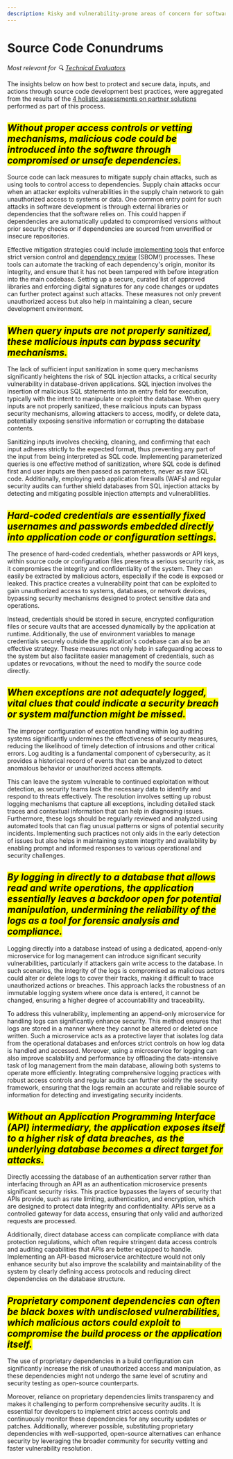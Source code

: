 ```yaml
---
description: Risky and vulnerability-prone areas of concern for software source code
---
```


# Source Code Conundrums

<i>Most relevant for 🔍 [Technical Evaluators](../get-started.md#evaluating)</i>

The insights below on how best to protect and secure data, inputs, and actions through source code development best practices, were aggregated from the results of the [4 holistic assessments on partner solutions](../partners/partner-assessments/) performed as part of this process.

## _<mark style="background-color:yellow;">Without proper access controls or vetting mechanisms, malicious code could be introduced into the software through compromised or unsafe dependencies.</mark>_&#x20;

Source code can lack measures to mitigate supply chain attacks, such as using tools to control access to dependencies. Supply chain attacks occur when an attacker exploits vulnerabilities in the supply chain network to gain unauthorized access to systems or data. One common entry point for such attacks in software development is through external libraries or dependencies that the software relies on. This could happen if dependencies are automatically updated to compromised versions without prior security checks or if dependencies are sourced from unverified or insecure repositories.

Effective mitigation strategies could include [implementing tools](../resources-links-and-tools/) that enforce strict version control and [dependency review](../process/software-bill-of-materials.md) (SBOM!) processes. These tools can automate the tracking of each dependency's origin, monitor its integrity, and ensure that it has not been tampered with before integration into the main codebase. Setting up a secure, curated list of approved libraries and enforcing digital signatures for any code changes or updates can further protect against such attacks. These measures not only prevent unauthorized access but also help in maintaining a clean, secure development environment.&#x20;

## _<mark style="background-color:yellow;">When query inputs are not properly sanitized, these malicious inputs can bypass security mechanisms.</mark>_

The lack of sufficient input sanitization in some query mechanisms significantly heightens the risk of SQL injection attacks, a critical security vulnerability in database-driven applications. SQL injection involves the insertion of malicious SQL statements into an entry field for execution, typically with the intent to manipulate or exploit the database. When query inputs are not properly sanitized, these malicious inputs can bypass security mechanisms, allowing attackers to access, modify, or delete data, potentially exposing sensitive information or corrupting the database contents.

Sanitizing inputs involves checking, cleaning, and confirming that each input adheres strictly to the expected format, thus preventing any part of the input from being interpreted as SQL code. Implementing parameterized queries is one effective method of sanitization, where SQL code is defined first and user inputs are then passed as parameters, never as raw SQL code. Additionally, employing web application firewalls (WAFs) and regular security audits can further shield databases from SQL injection attacks by detecting and mitigating possible injection attempts and vulnerabilities.&#x20;

## _<mark style="background-color:yellow;">Hard-coded credentials are essentially fixed usernames and passwords embedded directly into application code or configuration settings.</mark>_

The presence of hard-coded credentials, whether passwords or API keys, within source code or configuration files presents a serious security risk, as it compromises the integrity and confidentiality of the system. They can easily be extracted by malicious actors, especially if the code is exposed or leaked. This practice creates a vulnerability point that can be exploited to gain unauthorized access to systems, databases, or network devices, bypassing security mechanisms designed to protect sensitive data and operations.

Instead, credentials should be stored in secure, encrypted configuration files or secure vaults that are accessed dynamically by the application at runtime. Additionally, the use of environment variables to manage credentials securely outside the application's codebase can also be an effective strategy. These measures not only help in safeguarding access to the system but also facilitate easier management of credentials, such as updates or revocations, without the need to modify the source code directly.&#x20;

## _<mark style="background-color:yellow;">When exceptions are not adequately logged, vital clues that could indicate a security breach or system malfunction might be missed.</mark>_&#x20;

The improper configuration of exception handling within log auditing systems significantly undermines the effectiveness of security measures, reducing the likelihood of timely detection of intrusions and other critical errors. Log auditing is a fundamental component of cybersecurity, as it provides a historical record of events that can be analyzed to detect anomalous behavior or unauthorized access attempts.&#x20;

This can leave the system vulnerable to continued exploitation without detection, as security teams lack the necessary data to identify and respond to threats effectively. The resolution involves setting up robust logging mechanisms that capture all exceptions, including detailed stack traces and contextual information that can help in diagnosing issues. Furthermore, these logs should be regularly reviewed and analyzed using automated tools that can flag unusual patterns or signs of potential security incidents. Implementing such practices not only aids in the early detection of issues but also helps in maintaining system integrity and availability by enabling prompt and informed responses to various operational and security challenges.

## _<mark style="background-color:yellow;">By logging in directly to a database that allows read and write operations, the application essentially leaves a backdoor open for potential manipulation, undermining the reliability of the logs as a tool for forensic analysis and compliance.</mark>_

Logging directly into a database instead of using a dedicated, append-only microservice for log management can introduce significant security vulnerabilities, particularly if attackers gain write access to the database. In such scenarios, the integrity of the logs is compromised as malicious actors could alter or delete logs to cover their tracks, making it difficult to trace unauthorized actions or breaches. This approach lacks the robustness of an immutable logging system where once data is entered, it cannot be changed, ensuring a higher degree of accountability and traceability.&#x20;

To address this vulnerability, implementing an append-only microservice for handling logs can significantly enhance security. This method ensures that logs are stored in a manner where they cannot be altered or deleted once written. Such a microservice acts as a protective layer that isolates log data from the operational databases and enforces strict controls on how log data is handled and accessed. Moreover, using a microservice for logging can also improve scalability and performance by offloading the data-intensive task of log management from the main database, allowing both systems to operate more efficiently. Integrating comprehensive logging practices with robust access controls and regular audits can further solidify the security framework, ensuring that the logs remain an accurate and reliable source of information for detecting and investigating security incidents.

## _<mark style="background-color:yellow;">Without an Application Programming Interface (API) intermediary, the application exposes itself to a higher risk of data breaches, as the underlying database becomes a direct target for attacks.</mark>_&#x20;

Directly accessing the database of an authentication server rather than interfacing through an API as an authentication microservice presents significant security risks. This practice bypasses the layers of security that APIs provide, such as rate limiting, authentication, and encryption, which are designed to protect data integrity and confidentiality. APIs serve as a controlled gateway for data access, ensuring that only valid and authorized requests are processed.&#x20;

Additionally, direct database access can complicate compliance with data protection regulations, which often require stringent data access controls and auditing capabilities that APIs are better equipped to handle. Implementing an API-based microservice architecture would not only enhance security but also improve the scalability and maintainability of the system by clearly defining access protocols and reducing direct dependencies on the database structure.

## _<mark style="background-color:yellow;">Proprietary component dependencies can often be black boxes with undisclosed vulnerabilities, which malicious actors could exploit to compromise the build process or the application itself.</mark>_&#x20;

The use of proprietary dependencies in a build configuration can significantly increase the risk of unauthorized access and manipulation, as these dependencies might not undergo the same level of scrutiny and security testing as open-source counterparts.&#x20;

Moreover, reliance on proprietary dependencies limits transparency and makes it challenging to perform comprehensive security audits. It is essential for developers to implement strict access controls and continuously monitor these dependencies for any security updates or patches. Additionally, wherever possible, substituting proprietary dependencies with well-supported, open-source alternatives can enhance security by leveraging the broader community for security vetting and faster vulnerability resolution.
